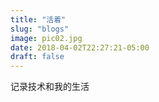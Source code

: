 ```yaml
---
title: "活着"
slug: "blogs"
image: pic02.jpg
date: 2018-04-02T22:27:21-05:00
draft: false
---
```


记录技术和我的生活